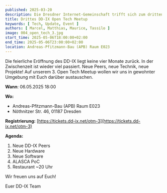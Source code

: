 ```yaml
---
published: 2025-03-20
description: Die Dresdner Internet-Gemeinschaft trifft sich zum dritten Mal.
title: Drittes DD-IX Open Tech Meetup
keywords: [ Tech, Update, Event ]
authors: [ Marcel, Matthias, Maurice, Tassilo ]
image: 004_open_tech_3.jpg
start_time: 2025-05-06T18:00:00+02:00
end_time: 2025-05-06T23:00:00+02:00
location: Andreas-Pfitzmann-Bau (APB) Raum E023
---
```



Die feierliche Eröffnung des DD-IX liegt keine vier Monate zurück. In der Zwischenzeit ist wieder viel passiert. Neue Peers, neue Technik, neue Projekte! Auf unserem 3. Open Tech Meetup wollen wir uns in gewohnter Umgebung mit Euch darüber austauschen.

**Wann**: 06.05.2025 18:00

**Wo:**

  - Andreas-Pfitzmann-Bau (APB) Raum E023
  - Nöthnitzer Str. 46, 01187 Dresden

**Registrierung:** [https://tickets.dd-ix.net/otm-3](https://tickets.dd-ix.net/otm-3)

**Agenda:**

1. Neue DD-IX Peers
2. Neue Hardware
3. Neue Software
4. ALASCA PoC
5. Restaurant ~20 Uhr

Wir freuen uns auf Euch!

Euer DD-IX Team
